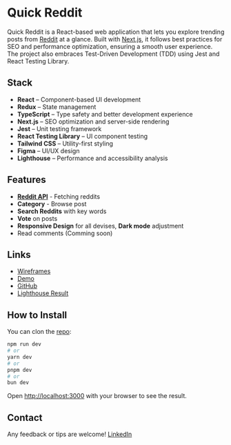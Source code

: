 # Quick Reddit

Quick Reddit is a React-based web application that lets you explore trending posts from [Reddit](https://www.reddit.com) at a glance. Built with [Next.js](https://nextjs.org), it follows best practices for SEO and performance optimization, ensuring a smooth user experience. The project also embraces Test-Driven Development (TDD) using Jest and React Testing Library.

## Stack

- **React** – Component-based UI development
- **Redux** – State management
- **TypeScript** – Type safety and better development experience
- **Next.js** – SEO optimization and server-side rendering
- **Jest** – Unit testing framework
- **React Testing Library** – UI component testing
- **Tailwind CSS** – Utility-first styling
- **Figma** – UI/UX design
- **Lighthouse** – Performance and accessibility analysis

## Features

- **[Reddit API](https://www.reddit.com/dev/api/)** - Fetching reddits
- **Category** - Browse post
- **Search Reddits** with key words
- **Vote** on posts
- **Responsive Design** for all devises, **Dark mode** adjustment
- Read comments (Comming soon)

## Links

- [Wireframes](https://www.figma.com/design/zIQANYhXAmemJGJ90hLyGC/QuickReddit?node-id=1-2&t=RmtW4m94gKsWJ9S3-1)
- [Demo](https://quickreddit.vercel.app/)
- [GitHub](https://github.com/kizuyoko/quickreddit)
- [Lighthouse Result](https://pagespeed.web.dev/analysis/https-quickreddit-vercel-app/gqct0jytuk?form_factor=mobile)

## How to Install

You can clon the [repo](https://github.com/kizuyoko/quickreddit):

```bash
npm run dev
# or
yarn dev
# or
pnpm dev
# or
bun dev
```

Open [http://localhost:3000](http://localhost:3000) with your browser to see the result.

## Contact

Any feedback or tips are welcome!
[LinkedIn](https://www.linkedin.com/in/kizuyoko/)
